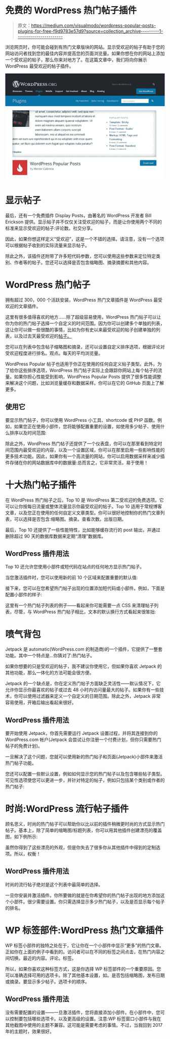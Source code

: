 # 免费的 WordPress 热门帖子插件

> 原文：<https://medium.com/visualmodo/wordpress-popular-posts-plugins-for-free-f9d9783e57d9?source=collection_archive---------1----------------------->

浏览网页时，你可能会碰到有热门文章版块的网站。显示受欢迎的帖子有助于您的网站访问者找到您的最佳内容并提高您的页面浏览量。如果你想在你的网站上添加一个受欢迎的帖子，那么你来对地方了。在这篇文章中，我们将向你展示 WordPress 最受欢迎的帖子插件。

![](img/aab6bd59f8e1657aedb76902901ae407.png)

# 显示帖子

最后，还有一个免费插件 Display Posts，由著名的 WordPress 开发者 Bill Erickson 提供。显示帖子并不仅仅关注受欢迎的帖子，而是让你使用两个不同的标准来显示受欢迎的帖子:评论数。社交分享。

因此，如果你想这样定义“受欢迎”，这是一个不错的选择。请注意，没有一个选项可以根据帖子收到的实际流量来显示帖子。

除此之外，该插件还附带了许多短代码参数，您可以使用这些参数来定位特定类别、作者等的帖子。您还可以选择是否包含缩略图、摘录摘要和其他内容。

# WordPress 热门帖子

拥有超过 300，000 个活跃安装，WordPress 热门文章插件是 WordPress 最受欢迎的文章插件。

这里有很多值得喜欢的地方……除了超级容易使用，WordPress 热门帖子可以让你为你的热门帖子选择一个自定义的时间范围。因为你可以创建多个单独的列表，这让你可以做一些很酷的事情，比如为你有史以来最受欢迎的帖子创建单独的列表，以及过去天最受欢迎的[帖子。](https://visualmodo.com/wordpress-revision-history-usage/)

您可以在列表中包含帖子缩略图和摘录，还可以设置自定义排序选项，根据评论对受欢迎程度进行排名。观点。每天的平均浏览量。

WordPress Popular 帖子也适用于你正在使用的任何自定义帖子类型。此外，为了给你这些排序选项，WordPress 热门帖子实际上会跟踪你网站上每个帖子的流量。如果你担心性能受到影响，WordPress Popular Posts 提供了很多性能调整来解决这个问题，比如浏览量缓存和数据采样。你可以在它的 GitHub 页面上了解更多。

## 使用它

要显示热门帖子，你可以使用 WordPress 小工具、shortcode 或 PHP 函数。例如，如果您正在使用小部件，您将能够配置重要的设置，如使用多少帖子、使用什么排序以及时间范围:

除此之外，WordPress 热门帖子还提供了一个仪表盘，你可以在那里看到特定时间范围内最受欢迎的内容，以及一个设置区域，你可以在那里启用一些影响性能的更多技术功能。因此，如果你有一个高流量的网站，你可以启用数据采样来减少插件存储在你的网站数据库中的数据量:总而言之，它非常灵活，易于使用！

# 十大热门帖子插件

在 WordPress 热门帖子之后，Top 10 是 WordPress 第二受欢迎的免费选项。它可以让你按每日流量或整体流量显示你最受欢迎的帖子。Top 10 适用于常规博客文章，以及您正在使用的任何自定义文章类型。你可以很好地控制你的热门文章列表，可以选择是否包含:缩略图。摘录。查看次数。出版日期。

最后，Top 10 还提供了一些性能特性，比如能够缓存流行的 post 输出，并通过删除超过 90 天的数据库数据来定期“清理”数据库。

## WordPress 插件用法

Top 10 还允许您使用小部件或短代码在站点的任何地方显示热门帖子。

当您激活插件时，您可以使用新的前 10 个区域来配置重要的默认值:

接下来，您可以在您希望热门帖子出现的位置添加短代码或小部件。例如，下面是配置小部件的样子:

这里有一个热门帖子列表的例子——看起来你可能需要一点 CSS 来清理帖子列表，尽管，与 WordPress 热门帖子相比，文本的默认换行方式看起来很笨拙:

# 喷气背包

Jetpack 是 automatic(WordPress.com 的制造商)的一个插件，它提供了一整套功能。其中一个特点是…你猜对了:热门帖子。

如果你想要的只是受欢迎的帖子，我不建议你使用它，但如果你喜欢 Jetpack 的其他功能，那么一体化的方法可能会很方便。

Jetpack 的一个缺点是，你在定义热门帖子方面缺乏灵活性——默认情况下，它允许你显示你最喜欢的帖子或过去 48 小时内访问量最大的帖子。如果你有一些技术，你可以使用过滤器来定义一个自定义的日期范围。除此之外，Jetpack 非常容易使用，开箱后输出看起来很好。

## WordPress 插件用法

要开始使用 Jetpack，你首先需要运行 Jetpack 设置过程，并将其连接到你的 WordPress.com 帐户(Jetpack 会尝试让你注册一个付费计划，但你只需要热门帖子的免费计划)。

一旦解决了这个问题，您就可以使用新的热门帖子和页面(Jetpack)小部件来激活热门帖子功能。

您还可以配置一些默认设置，例如如何显示您的热门帖子以及包含哪些帖子类型。可见性选项使您可以更进一步，并针对特定的帖子，例如只包括某个类别或作者的热门帖子:

# 时尚:WordPress 流行帖子插件

顾名思义，时尚的热门帖子可以帮助你以比以前的插件稍微更时尚的方式显示热门帖子。基本上，除了简单的缩略图/标题列表，你可以用其他插件创建漂亮的覆盖图，如下例所示:

虽然你得到了这些漂亮的外观，但是你失去了很多你从其他插件中得到的定制选项。所以，权衡！

## WordPress 插件用法

时尚的流行帖子绝对是这个列表中最简单的选择。

一旦你安装并激活插件。你所要做的就是在你希望你的热门帖子出现的地方添加这个小部件。很少需要设置。你只需选择显示多少热门帖子，以及是否显示每个帖子的排名。

# WP 标签部件:WordPress 热门文章插件

WP 标签小部件的独特之处在于，它让你在一个小部件中显示“更多”的热门文章。正如你在上面的例子中看到的。访问者可以在不同的标签之间点击，在热门内容之间切换。最近的内容。评论。标签。

所以，如果你喜欢这种标签方式，这是你选择 WP 标签部件的一个重要原因。您可以准确选择可用的选项卡。除了其他基本设置，如。是否包括缩略图，发布日期或摘录。要显示多少帖子。选项卡的顺序。

## WordPress 插件用法

没有需要配置的设置——一旦激活插件，您将直接添加小部件。在小部件中，您可以控制要包括哪些选项卡。以及更高级的设置。注意:WP 标签窗口小部件与我在其他截图中使用的主题不兼容。这可能是需要考虑的事情。不过，当我回到 2017 年的主题时，效果很好。